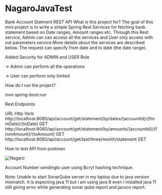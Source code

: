 # NagaroJavaTest
Bank Account Statment REST API
What is this project for?
The goal of this mini project is to write a simple Spring Rest Services for fetching bank statement based on Date ranges, Amount ranges etc. Through this Rest service, Admin can can access all the services and User only access with out parameters service.More details about the services are described below.
The request can specify from date and to date (the date range).

Added Security for ADMIN and USER Role

-> Admin can perform all the operations

-> User can perform only limited

How do I run the project?

mvn spring-boot:run

Rest Endpoints

URL	                                                                                                          Http Verb
http://localhost:8080/api/account/get/statement/by/dates/{accountId}/{fromDate}/{toDate}	                      GET
http://localhost:8080/api/account/get/statement/by/amounts/{accountId}/{fromAmount}/{toAmount}	                GET
http://localhost:8080/api/account/get/last/three/month/statement	                                              GET


How to test API from postman 

![Nagaro](https://user-images.githubusercontent.com/39884239/133926121-e2ca2175-5a1f-41c8-aff4-0d3be4e6f153.PNG)


Account Number sendingto user using Bcryt hashing technique.

Note: Unable to start SonarQube server in my laptop due to java version mismatch. It is expecting java 11 but i am using java 8 even i installed java 11 still giving error while generating sonar qube report and jacoco report.
